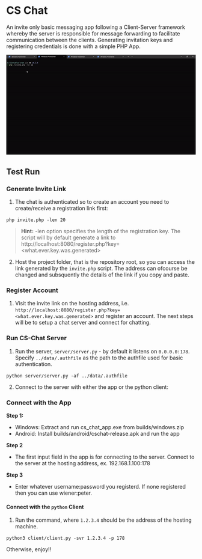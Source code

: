 # CS Chat

An invite only basic messaging app following a Client-Server framework whereby the server is responsible for message forwarding to facilitate communication between the clients. Generating invitation keys and registering credentials is done with a simple PHP App.

![demo](images/cs-chat-demo-ezgif.gif)

## Test Run

### Generate Invite Link
1. The chat is authenticated so to create an account you need to create/receive a registration link first:
```
php invite.php -len 20
```

> **Hint:** -len option specifies the length of the registration key. The script will by default generate a
> link to http://localhost:8080/register.php?key=<what.ever.key.was.generated>

2. Host the project folder, that is the repository root, so you can access the link generated by the `invite.php` script. The address can ofcourse be changed and subsquently the details of the link if you copy and paste.

### Register Account
1. Visit the invite link on the hosting address, i.e. `http://localhost:8080/register.php?key=<what.ever.key.was.generated>` and register an account. The next steps will be to setup a chat server and connect for chatting.

### Run CS-Chat Server
1. Run the server, `server/server.py` - by default it listens on `0.0.0.0:178`. Specify `../data/.authfile` as the path to the authfile used for basic authentication.
```
python server/server.py -af ../data/.authfile
```

2. Connect to the server with either the app or the python client:

### Connect with the App
**Step 1:**
- Windows: Extract and run cs_chat_app.exe from builds/windows.zip
- Android: Install builds/android/cschat-release.apk and run the app

**Step 2**
- The first input field in the app is for connecting to the server. Connect to the server at the
hosting address, ex. 192.168.1.100:178

**Step 3**
- Enter whatever username:password you registerd. If none registered then you can use wiener:peter. 

#### Connect with the `python` Client
1. Run the command, where `1.2.3.4` should be the address of the hosting machine.
```
python3 client/client.py -svr 1.2.3.4 -p 178
```

Otherwise, enjoy!!
